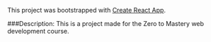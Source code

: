 This project was bootstrapped with [Create React App](https://github.com/facebook/create-react-app).

###Description:
This is a project made for the Zero to Mastery web development course.
